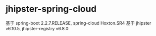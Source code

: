 # jhipster-spring-cloud

基于 spring-boot 2.2.7.RELEASE, spring-cloud Hoxton.SR4
基于 jhipster v6.10.5, jhipster-registry v6.8.0
